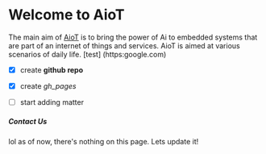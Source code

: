 # Welcome to AioT

The main aim of [AioT](https://ganeshteja.github.io/aiot) is to bring the power of Ai to embedded systems that are part of an internet of things and services. AioT is aimed at various scenarios of daily life. [test] (https:google.com)

-[x] create **github repo**
-[x] create *gh_pages*
-[ ] start adding matter



##### Contact Us

lol as of now, there's nothing on this page. Lets update it!


